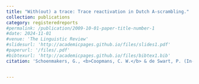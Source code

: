 ```yaml
---
title: "With(out) a trace: Trace reactivation in Dutch A-scrambling."
collection: publications
category: registeredreports
#permalink: /publication/2009-10-01-paper-title-number-1
#date: 2024-11-01
#venue: 'The Linguistic Review'
#slidesurl: 'http://academicpages.github.io/files/slides1.pdf'
#paperurl: '/files/.pdf'
#bibtexurl: 'http://academicpages.github.io/files/bibtex1.bib'
citation: 'Schoenmakers, G., <b>Coopmans, C. W.</b> & de Swart, P. (In-Principle Acceptance). With(out) a trace: Trace reactivation in Dutch A-scrambling. <i>Linguistics.</i>'


---
```

